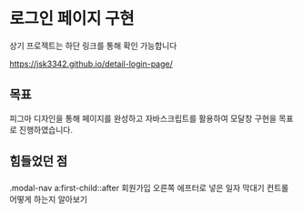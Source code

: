 # 로그인 페이지 구현

상기 프로젝트는 하단 링크를 통해 확인 가능합니다

https://jsk3342.github.io/detail-login-page/

## 목표

피그마 디자인을 통해 페이지를 완성하고 자바스크립트를 활용하여 모달창 구현을 목표로 진행하였습니다.

## 힘들었던 점

###

.modal-nav a:first-child::after 회원가입 오른쪽 에프터로 넣은 일자 막대기 컨트롤 어떻게 하는지 알아보기
